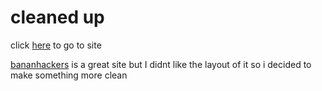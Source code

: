# cleaned up

click [here](https://gusmeadows.github.io/bhacker) to go to site 

[bananhackers](https://ivan-hc.github.io/bananahackers) is a great site but I didnt like the layout of it so i decided to make something more clean


